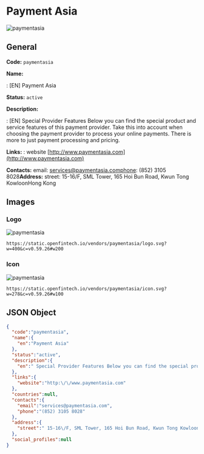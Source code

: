 
# Payment Asia 
![paymentasia](https://static.openfintech.io/vendors/paymentasia/logo.svg?w=400&c=v0.59.26#w200)  

## General 
 
**Code:** `paymentasia` 
 
**Name:** 
 
:	[EN] Payment Asia 
 
**Status:** `active` 
 
**Description:** 
 
: [EN]  Special Provider Features Below you can find the special product and service features of this payment provider. Take this into account when choosing the payment provider to process your online payments. There is more to just payment processing and pricing.  
 
**Links:** 
: website [http://www.paymentasia.com](http://www.paymentasia.com) 
 
**Contacts:** 
email: services@paymentasia.comphone: (852) 3105 8028**Address:** 
street:  15-16/F, SML Tower, 165 Hoi Bun Road, Kwun Tong KowloonHong Kong  

## Images 

### Logo 
 
![paymentasia](https://static.openfintech.io/vendors/paymentasia/logo.svg?w=400&c=v0.59.26#w200)  

```
https://static.openfintech.io/vendors/paymentasia/logo.svg?w=400&c=v0.59.26#w200
```  

### Icon 
 
![paymentasia](https://static.openfintech.io/vendors/paymentasia/icon.svg?w=278&c=v0.59.26#w100)  

```
https://static.openfintech.io/vendors/paymentasia/icon.svg?w=278&c=v0.59.26#w100
```  

## JSON Object 

```json
{
  "code":"paymentasia",
  "name":{
    "en":"Payment Asia"
  },
  "status":"active",
  "description":{
    "en":" Special Provider Features Below you can find the special product and service\u00a0features of this payment provider. Take this into account when choosing the payment provider to process your online payments. There is more to just payment processing and pricing. "
  },
  "links":{
    "website":"http:\/\/www.paymentasia.com"
  },
  "countries":null,
  "contacts":{
    "email":"services@paymentasia.com",
    "phone":"(852) 3105 8028"
  },
  "address":{
    "street":" 15-16\/F, SML Tower, 165 Hoi Bun Road, Kwun Tong KowloonHong Kong "
  },
  "social_profiles":null
}
```  

